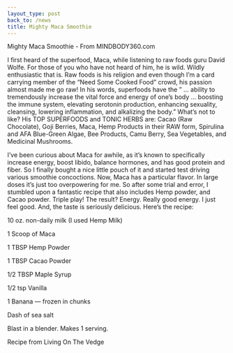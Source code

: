```yaml
---
layout_type: post
back_to: /news
title: Mighty Maca Smoothie
---
```

Mighty Maca Smoothie - From MINDBODY360.com

I first heard of the superfood, Maca, while listening to raw foods guru David Wolfe. For those of you who have not heard of him, he is wild. Wildly enthusiastic that is. Raw foods is his religion and even though I’m a card carrying member of the “Need Some Cooked Food” crowd, his passion almost made me go raw! In his words, superfoods have the ” … ability to tremendously increase the vital force and energy of one’s body … boosting the immune system, elevating serotonin production, enhancing sexuality, cleansing, lowering inflammation, and alkalizing the body.” What’s not to like? His TOP SUPERFOODS and TONIC HERBS are: Cacao (Raw Chocolate), Goji Berries, Maca, Hemp Products in their RAW form, Spirulina and AFA Blue-Green Algae, Bee Products, Camu Berry, Sea Vegetables, and Medicinal Mushrooms.

I’ve been curious about Maca for awhile, as it’s known to specifically increase energy, boost libido, balance hormones, and has good protein and fiber. So I finally bought a nice little pouch of it and started test driving various smoothie concoctions. Now, Maca has a particular flavor. In large doses it’s just too overpowering for me. So after some trial and error, I stumbled upon a fantastic recipe that also includes Hemp powder, and Cacao powder. Triple play! The result? Energy. Really good energy. I just feel good. And, the taste is seriously delicious. Here’s the recipe:

10 oz. non-daily milk (I used Hemp Milk)

1 Scoop of Maca

1 TBSP Hemp Powder

1 TBSP Cacao Powder

1/2 TBSP Maple Syrup

1/2 tsp Vanilla

1 Banana — frozen in chunks

Dash of sea salt

Blast in a blender. Makes 1 serving.

Recipe from Living On The Vedge
